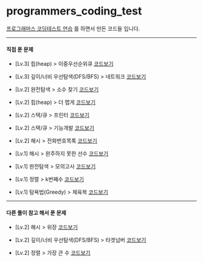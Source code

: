 # programmers_coding_test

[프로그래머스 코딩테스트 연습](https://programmers.co.kr/learn/challenges) 를 하면서 만든 코드들 입니다.

-----
#### 직접 푼 문제

* [Lv.3] 힙(heap) > 이중우선순위큐 [코드보기](https://github.com/ironmask431/programmers_coding_test/blob/main/Programmers_coding_test/src/heap/heap_02.java)

* [Lv.3] 깊이/너비 우선탐색(DFS/BFS) > 네트워크 [코드보기](https://github.com/ironmask431/programmers_coding_test/blob/main/Programmers_coding_test/src/dfs_bfs/dfs_bfs_02.java)

* [Lv.2] 완전탐색 > 소수 찾기 [코드보기](https://github.com/ironmask431/programmers_coding_test/blob/main/Programmers_coding_test/src/allSearch/allSearch_02.java)

* [Lv.2] 힙(heap) > 더 맵게 [코드보기](https://github.com/ironmask431/programmers_coding_test/blob/main/Programmers_coding_test/src/heap/heap_01.java)

* [Lv.2] 스택/큐 > 프린터 [코드보기](https://github.com/ironmask431/programmers_coding_test/edit/main/Programmers_coding_test/src/stack_queue/stack_queue_02.java)

* [Lv.2] 스택/큐 > 기능개발 [코드보기](https://github.com/ironmask431/programmers_coding_test/blob/main/Programmers_coding_test/src/stack_queue/stack_queue_01.java)

* [Lv.2] 해시 > 전화번호목록 [코드보기](https://github.com/ironmask431/programmers_coding_test/blob/main/Programmers_coding_test/src/hash/hash_02.java)

* [Lv.1] 해시 > 완주하지 못한 선수 [코드보기](https://github.com/ironmask431/programmers_coding_test/blob/main/Programmers_coding_test/src/hash/hash_01.java)

* [Lv.1] 완전탐색 > 모의고사 [코드보기](https://github.com/ironmask431/programmers_coding_test/blob/main/Programmers_coding_test/src/allSearch/allSearch_01.java)

* [Lv.1] 정렬 > k번째수 [코드보기](https://github.com/ironmask431/programmers_coding_test/blob/main/Programmers_coding_test/src/sort/sort_01.java)

* [Lv.1] 탐욕법(Greedy) > 체육복 [코드보기](https://github.com/ironmask431/programmers_coding_test/blob/main/Programmers_coding_test/src/greedy/greedy_01.java)

------
#### 다른 풀이 참고 해서 푼 문제

* [Lv.2] 해시 > 위장 [코드보기](https://github.com/ironmask431/programmers_coding_test/blob/main/Programmers_coding_test/src/hash/hash_03.java)

* [Lv.2] 깊이/너비 우선탐색(DFS/BFS) > 타겟넘버 [코드보기](https://github.com/ironmask431/programmers_coding_test/blob/main/Programmers_coding_test/src/dfs_bfs/dfs_bfs_01.java)

* [Lv.2] 정렬 > 가장 큰 수 [코드보기](https://github.com/ironmask431/programmers_coding_test/blob/main/Programmers_coding_test/src/sort/sort_02.java)





